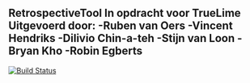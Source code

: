 RetrospectiveTool
In opdracht voor TrueLime
Uitgevoerd door:
-Ruben van Oers
-Vincent Hendriks
-Dilivio Chin-a-teh
-Stijn van Loon
-Bryan Kho
-Robin Egberts
--------------------
[![Build Status](https://dev.azure.com/rvanoers1/rvanoers1/_apis/build/status/roers1.RetrospectiveTool?branchName=master)](https://dev.azure.com/rvanoers1/rvanoers1/_build/latest?definitionId=3&branchName=master)
